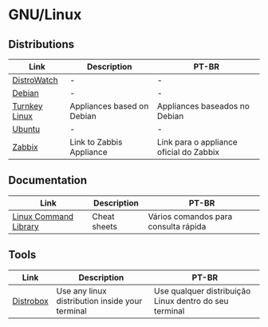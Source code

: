 # GNU/Linux

## Distributions

| Link                                                | Description                | PT-BR                                   |
| --------------------------------------------------- | -------------------------- | --------------------------------------- |
| [DistroWatch](https://distrowatch.com/)             | -                          | -                                       |
| [Debian](https://www.debian.org/CD/http-ftp/)       | -                          | -                                       |
| [Turnkey Linux](https://www.turnkeylinux.org/)      | Appliances based on Debian | Appliances baseados no Debian           |
| [Ubuntu](https://ubuntu.com/download)               | -                          | -                                       |
| [Zabbix](https://www.zabbix.com/download_appliance) | Link to Zabbis Appliance   | Link para o appliance oficial do Zabbix |

## Documentation

| Link                                                     | Description  | PT-BR                                |
| -------------------------------------------------------- | ------------ | ------------------------------------ |
| [Linux Command Library](https://linuxcommandlibrary.com) | Cheat sheets | Vários comandos para consulta rápida |

## Tools

| Link | Description | PT-BR |
|------|-------------|-------|
| [Distrobox](https://distrobox.privatedns.org/) | Use any linux distribution inside your terminal | Use qualquer distribuição Linux dentro do seu terminal |